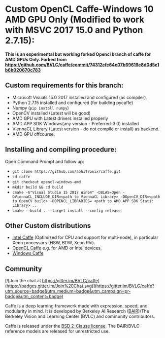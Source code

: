 # Custom OpenCL Caffe-Windows 10 AMD GPU Only (Modified to work with MSVC 2017 15.0 and Python 2.7.15):

**This is an experimental but working forked Opencl branch of caffe for AMD GPUs Only. Forked from https://github.com/BVLC/caffe/commit/74312cfc64c07b69616c8d0d5e1b6b020670c783**

## Custom requirements for this branch:

- Microsoft Visuals 15.0 2017 installed and configured (as compiler).
- Python 2.7.15 installed and configured (for building pycaffe)
- Numpy (`pip install numpy`)
- OpenCV installed (Latest will be good)
- AMD GPU with Latest drivers installed properly
- AMD APP SDK Windows(any version - Preferred-3.0) installed
- ViennaCL Library (Latest version - do not compile or install) as backend.
- AMD GPU offcourse.

## Installing and compiling procedure:
Open Command Prompt and follow up:
- `git clone https://github.com/abhiTronix/caffe.git`
- `cd caffe`
- `git checkout opencl-windows-amd`
- `mkdir build && cd build`
- `cmake -G"Visual Studio 15 2017 Win64" -DBLAS=Open -DViennaCL_INCLUDE_DIR=<path to ViennaCL Library> -DOpenCV_DIR=<path to OpenCV build> -DOPENCL_LIBRARIES= <path to AMD APP SDK Static Library> ..`
- `cmake --build . --target install --config release`



## Other Custom distributions

- [Intel Caffe](https://github.com/BVLC/caffe/tree/intel) (Optimized for CPU and support for multi-node), in particular Xeon processors (HSW, BDW, Xeon Phi).
- [OpenCL Caffe](https://github.com/BVLC/caffe/tree/opencl) e.g. for AMD or Intel devices.
- [Windows Caffe](https://github.com/BVLC/caffe/tree/windows)

## Community

[![Join the chat at https://gitter.im/BVLC/caffe](https://badges.gitter.im/Join%20Chat.svg)](https://gitter.im/BVLC/caffe?utm_source=badge&utm_medium=badge&utm_campaign=pr-badge&utm_content=badge)

Caffe is a deep learning framework made with expression, speed, and modularity in mind.
It is developed by Berkeley AI Research ([BAIR](http://bair.berkeley.edu))/The Berkeley Vision and Learning Center (BVLC) and community contributors.

Caffe is released under the [BSD 2-Clause license](https://github.com/BVLC/caffe/blob/master/LICENSE).
The BAIR/BVLC reference models are released for unrestricted use.
